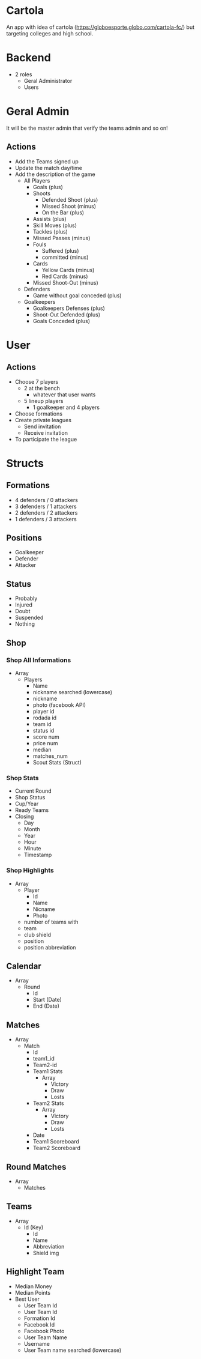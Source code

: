 # Cartola
An app with idea of cartola (https://globoesporte.globo.com/cartola-fc/) but targeting colleges and high school.

# Backend 
- 2 roles
    - Geral Administrator
    - Users

# Geral Admin
It will be the master admin that verify the teams admin and so on!

## Actions
- Add the Teams signed up
- Update the match day/time
- Add the description of the game
    - All Players
        - Goals (plus)
        - Shoots
            - Defended Shoot (plus)
            - Missed Shoot (minus)
            - On the Bar (plus)
        - Assists (plus)
        - Skill Moves (plus)
        - Tackles (plus)
        - Missed Passes (minus)
        - Fouls
            - Suffered (plus)
            - committed (minus)
        - Cards 
            - Yellow Cards (minus)
            - Red Cards (minus)
        - Missed Shoot-Out (minus)
    - Defenders
        - Game without goal conceded (plus)
    - Goalkeepers
        - Goalkeepers Defenses (plus)
        - Shoot-Out Defended (plus)
        - Goals Conceded (plus)
# User

## Actions
- Choose 7 players
    - 2 at the bench
        - whatever that user wants
    - 5 lineup players
        - 1 goalkeeper and 4 players
- Choose formations
- Create private leagues
    - Send invitation
    - Receive invitation
- To participate the league

# Structs

## Formations
- 4 defenders / 0 attackers
- 3 defenders / 1 attackers
- 2 defenders / 2 attackers
- 1 defenders / 3 attackers

## Positions
- Goalkeeper
- Defender
- Attacker

## Status
- Probably
- Injured
- Doubt
- Suspended
- Nothing

## Shop

### Shop All Informations
- Array
    - Players
        - Name
        - nickname searched (lowercase)
        - nickname
        - photo (facebook API)
        - player id
        - rodada id
        - team id
        - status id
        - score num
        - price num
        - median
        - matches_num
        - Scout Stats (Struct)

### Shop Stats
- Current Round
- Shop Status
- Cup/Year
- Ready Teams
- Closing
    - Day
    - Month
    - Year
    - Hour
    - Minute
    - Timestamp

### Shop Highlights
- Array
    - Player
        - Id
        - Name
        - Nicname
        - Photo
    - number of teams with
    - team 
    - club shield
    - position
    - position abbreviation

## Calendar
- Array
    - Round
        - Id
        - Start (Date)
        - End (Date)

## Matches
- Array
    - Match
        - Id
        - team1_id
        - Team2-id
        - Team1 Stats
            - Array
                - Victory
                - Draw
                - Losts
        - Team2 Stats
            - Array
                - Victory
                - Draw
                - Losts
        - Date
        - Team1 Scoreboard
        - Team2 Scoreboard

## Round Matches
- Array
    - Matches

## Teams
- Array
    - Id (Key)
        - Id
        - Name
        - Abbreviation
        - Shield img

## Highlight Team
- Median Money 
- Median Points
- Best User
    - User Team Id
    - User Team Id
    - Formation Id
    - Facebook Id
    - Facebook Photo
    - User Team Name
    - Username
    - User Team name searched (lowercase)
